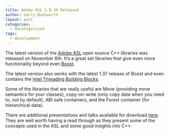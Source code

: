 ```yaml
---
title: Adobe ASL 1.0.39 Released
author: Garry Bodsworth
layout: post
categories:
  - Uncategorized
tags:
  - development
---
```

The latest version of the [Adobe ASL][1] open source C++ libraries was released on November 6th. It&#8217;s a great set libraries that give even more functionality beyond even [Boost][2].

The latest version also works with the latest 1.37 release of Boost and even contains the [Intel Threading Building Blocks][3].

Some of the libraries that are really useful are Move (providing move semantics for your classes), copy-on-write (only copy data when you need to, not by default), ABI safe containers, and the Forest container (for hierarchical data).

There are additional presentations and talks available for download [here][4]. They are well worth having a read through as they present some of the concepts used in the ASL and some good insights into C++.

 [1]: http://stlab.adobe.com/
 [2]: http://www.boost.org
 [3]: http://www.threadingbuildingblocks.org/
 [4]: http://stlab.adobe.com/wiki/index.php/Papers_and_Presentations
